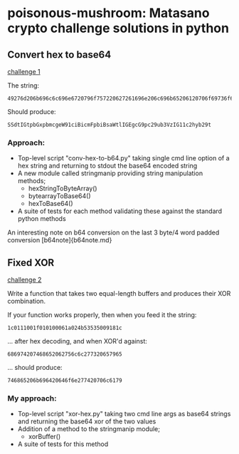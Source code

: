 # poisonous-mushroom: Matasano crypto challenge solutions in python

## Convert hex to base64
[challenge 1](https://cryptopals.com/sets/1/challenges/1)

The string:
```
49276d206b696c6c696e6720796f757220627261696e206c696b65206120706f69736f6e6f7573206d757368726f6f6d
```
Should produce:
```
SSdtIGtpbGxpbmcgeW91ciBicmFpbiBsaWtlIGEgcG9pc29ub3VzIG11c2hyb29t
```

### Approach:

* Top-level script "conv-hex-to-b64.py" taking single cmd line option of a hex string and returning to stdout the base64 encoded string
* A new module called stringmanip providing string manipulation methods;
    * hexStringToByteArray()
    * bytearrayToBase64()
    * hexToBase64()
* A suite of tests for each method validating these against the standard python methods

An interesting note on b64 conversion on the last 3 byte/4 word padded conversion
[b64note]{b64note.md}

## Fixed XOR
[challenge 2](https://cryptopals.com/sets/1/challenges/2)

Write a function that takes two equal-length buffers and produces their XOR combination.

If your function works properly, then when you feed it the string:

```
1c0111001f010100061a024b53535009181c
```
... after hex decoding, and when XOR'd against:

```
686974207468652062756c6c277320657965
```
... should produce:
```
746865206b696420646f6e277420706c6179
```

### My approach:

* Top-level script "xor-hex.py" taking two cmd line args as base64 strings and returning the base64 xor of the two values
* Addition of a method to the stringmanip module;
    * xorBuffer()
* A suite of tests for this method

